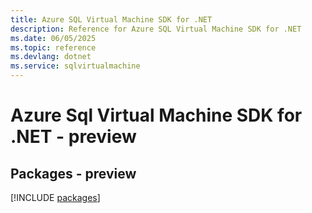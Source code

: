```yaml
---
title: Azure SQL Virtual Machine SDK for .NET
description: Reference for Azure SQL Virtual Machine SDK for .NET
ms.date: 06/05/2025
ms.topic: reference
ms.devlang: dotnet
ms.service: sqlvirtualmachine
---
```

# Azure Sql Virtual Machine SDK for .NET - preview
## Packages - preview
[!INCLUDE [packages](sql-virtual-machine-index.md)]